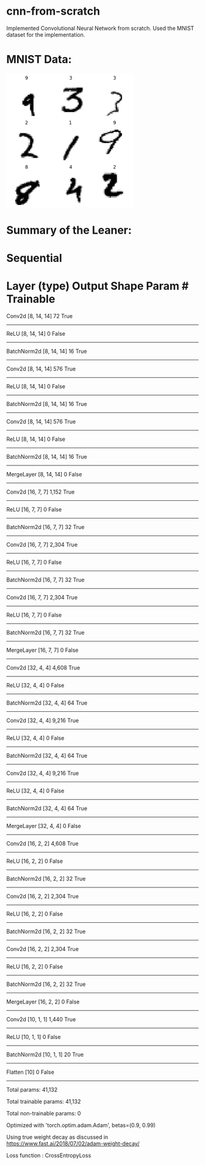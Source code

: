 # cnn-from-scratch
Implemented Convolutional Neural Network from scratch. Used the MNIST dataset for the implementation.

# MNIST Data:

![Sample Data](https://github.com/Achilles107/cnn-from-scratch/blob/master/samplData.png)

# Summary of the Leaner:

Sequential
======================================================================
Layer (type)         Output Shape         Param #    Trainable 
======================================================================
Conv2d               [8, 14, 14]          72         True      
______________________________________________________________________
ReLU                 [8, 14, 14]          0          False     
______________________________________________________________________
BatchNorm2d          [8, 14, 14]          16         True      
______________________________________________________________________
Conv2d               [8, 14, 14]          576        True      
______________________________________________________________________
ReLU                 [8, 14, 14]          0          False     
______________________________________________________________________
BatchNorm2d          [8, 14, 14]          16         True      
______________________________________________________________________
Conv2d               [8, 14, 14]          576        True      
______________________________________________________________________
ReLU                 [8, 14, 14]          0          False     
______________________________________________________________________
BatchNorm2d          [8, 14, 14]          16         True      
______________________________________________________________________
MergeLayer           [8, 14, 14]          0          False     
______________________________________________________________________
Conv2d               [16, 7, 7]           1,152      True      
______________________________________________________________________
ReLU                 [16, 7, 7]           0          False     
______________________________________________________________________
BatchNorm2d          [16, 7, 7]           32         True      
______________________________________________________________________
Conv2d               [16, 7, 7]           2,304      True      
______________________________________________________________________
ReLU                 [16, 7, 7]           0          False     
______________________________________________________________________
BatchNorm2d          [16, 7, 7]           32         True      
______________________________________________________________________
Conv2d               [16, 7, 7]           2,304      True      
______________________________________________________________________
ReLU                 [16, 7, 7]           0          False     
______________________________________________________________________
BatchNorm2d          [16, 7, 7]           32         True      
______________________________________________________________________
MergeLayer           [16, 7, 7]           0          False     
______________________________________________________________________
Conv2d               [32, 4, 4]           4,608      True      
______________________________________________________________________
ReLU                 [32, 4, 4]           0          False     
______________________________________________________________________
BatchNorm2d          [32, 4, 4]           64         True      
______________________________________________________________________
Conv2d               [32, 4, 4]           9,216      True      
______________________________________________________________________
ReLU                 [32, 4, 4]           0          False     
______________________________________________________________________
BatchNorm2d          [32, 4, 4]           64         True      
______________________________________________________________________
Conv2d               [32, 4, 4]           9,216      True      
______________________________________________________________________
ReLU                 [32, 4, 4]           0          False     
______________________________________________________________________
BatchNorm2d          [32, 4, 4]           64         True      
______________________________________________________________________
MergeLayer           [32, 4, 4]           0          False     
______________________________________________________________________
Conv2d               [16, 2, 2]           4,608      True      
______________________________________________________________________
ReLU                 [16, 2, 2]           0          False     
______________________________________________________________________
BatchNorm2d          [16, 2, 2]           32         True      
______________________________________________________________________
Conv2d               [16, 2, 2]           2,304      True      
______________________________________________________________________
ReLU                 [16, 2, 2]           0          False     
______________________________________________________________________
BatchNorm2d          [16, 2, 2]           32         True      
______________________________________________________________________
Conv2d               [16, 2, 2]           2,304      True      
______________________________________________________________________
ReLU                 [16, 2, 2]           0          False     
______________________________________________________________________
BatchNorm2d          [16, 2, 2]           32         True      
______________________________________________________________________
MergeLayer           [16, 2, 2]           0          False     
______________________________________________________________________
Conv2d               [10, 1, 1]           1,440      True      
______________________________________________________________________
ReLU                 [10, 1, 1]           0          False     
______________________________________________________________________
BatchNorm2d          [10, 1, 1]           20         True      
______________________________________________________________________
Flatten              [10]                 0          False     
______________________________________________________________________

Total params: 41,132

Total trainable params: 41,132 

Total non-trainable params: 0 

Optimized with 'torch.optim.adam.Adam', betas=(0.9, 0.99)

Using true weight decay as discussed in https://www.fast.ai/2018/07/02/adam-weight-decay/ 

Loss function : CrossEntropyLoss
